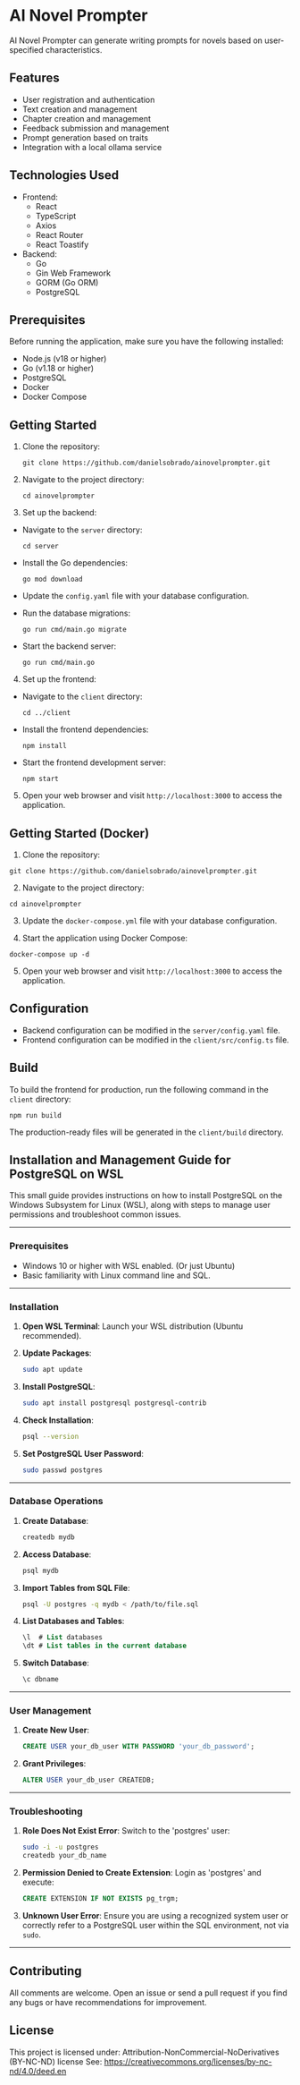 # AI Novel Prompter

AI Novel Prompter can generate writing prompts for novels based on user-specified characteristics. 

## Features

- User registration and authentication
- Text creation and management
- Chapter creation and management
- Feedback submission and management
- Prompt generation based on traits
- Integration with a local ollama service

## Technologies Used

- Frontend:
  - React
  - TypeScript
  - Axios
  - React Router
  - React Toastify
- Backend:
  - Go
  - Gin Web Framework
  - GORM (Go ORM)
  - PostgreSQL

## Prerequisites

Before running the application, make sure you have the following installed:

- Node.js (v18 or higher)
- Go (v1.18 or higher)
- PostgreSQL
- Docker
- Docker Compose

## Getting Started

1. Clone the repository:
   ```
   git clone https://github.com/danielsobrado/ainovelprompter.git
   ```
2. Navigate to the project directory:
   ```
   cd ainovelprompter
   ```
3. Set up the backend:

- Navigate to the `server` directory:

  ```
  cd server
  ```

- Install the Go dependencies:

  ```
  go mod download
  ```

- Update the `config.yaml` file with your database configuration.

- Run the database migrations:

  ```
  go run cmd/main.go migrate
  ```

- Start the backend server:

  ```
  go run cmd/main.go
  ```

4. Set up the frontend:

- Navigate to the `client` directory:

  ```
  cd ../client
  ```

- Install the frontend dependencies:

  ```
  npm install
  ```

- Start the frontend development server:
  ```
  npm start
  ```
5. Open your web browser and visit `http://localhost:3000` to access the application.

## Getting Started (Docker)

1. Clone the repository:
```
git clone https://github.com/danielsobrado/ainovelprompter.git
```

2. Navigate to the project directory:
```
cd ainovelprompter
```

3. Update the `docker-compose.yml` file with your database configuration.

4. Start the application using Docker Compose:
```
docker-compose up -d
```

5. Open your web browser and visit `http://localhost:3000` to access the application.

## Configuration

- Backend configuration can be modified in the `server/config.yaml` file.
- Frontend configuration can be modified in the `client/src/config.ts` file.

## Build

To build the frontend for production, run the following command in the `client` directory:
   ```
   npm run build
   ```
The production-ready files will be generated in the `client/build` directory.

## Installation and Management Guide for PostgreSQL on WSL

This small guide provides instructions on how to install PostgreSQL on the Windows Subsystem for Linux (WSL), along with steps to manage user permissions and troubleshoot common issues.

---

### Prerequisites

- Windows 10 or higher with WSL enabled. (Or just Ubuntu)
- Basic familiarity with Linux command line and SQL.

---

### Installation

1. **Open WSL Terminal**: Launch your WSL distribution (Ubuntu recommended).

2. **Update Packages**:
   ```bash
   sudo apt update
   ```

3. **Install PostgreSQL**:
   ```bash
   sudo apt install postgresql postgresql-contrib
   ```

4. **Check Installation**:
   ```bash
   psql --version
   ```

5. **Set PostgreSQL User Password**:
   ```bash
   sudo passwd postgres
   ```

---

### Database Operations

1. **Create Database**:
   ```bash
   createdb mydb
   ```

2. **Access Database**:
   ```bash
   psql mydb
   ```

3. **Import Tables from SQL File**:
   ```bash
   psql -U postgres -q mydb < /path/to/file.sql
   ```

4. **List Databases and Tables**:
   ```sql
   \l  # List databases
   \dt # List tables in the current database
   ```

5. **Switch Database**:
   ```sql
   \c dbname
   ```

---

### User Management

1. **Create New User**:
   ```sql
   CREATE USER your_db_user WITH PASSWORD 'your_db_password';
   ```

2. **Grant Privileges**:
   ```sql
   ALTER USER your_db_user CREATEDB;
   ```

---

### Troubleshooting

1. **Role Does Not Exist Error**:
   Switch to the 'postgres' user:
   ```bash
   sudo -i -u postgres
   createdb your_db_name
   ```

2. **Permission Denied to Create Extension**:
   Login as 'postgres' and execute:
   ```sql
   CREATE EXTENSION IF NOT EXISTS pg_trgm;
   ```

3. **Unknown User Error**:
   Ensure you are using a recognized system user or correctly refer to a PostgreSQL user within the SQL environment, not via `sudo`.

---

## Contributing

All comments are welcome. Open an issue or send a pull request if you find any bugs or have recommendations for improvement.

## License

This project is licensed under: Attribution-NonCommercial-NoDerivatives (BY-NC-ND) license See: https://creativecommons.org/licenses/by-nc-nd/4.0/deed.en